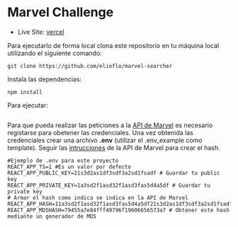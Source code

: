 # Marvel Challenge

- Live Site: [vercel](https://marvel-searcher-two.vercel.app/)

Para ejecutarlo de forma local clona este repositorio en tu máquina local utilizando el siguiente comando:

```
git clone https://github.com/elioflo/marvel-searcher
```

Instala las dependencias:

```
npm install
```

Para ejecutar:

```npm start

```

Para que pueda realizar las peticiones a la [API de Marvel](https://developer.marvel.com/) es necesario registarse para obetener las credenciales. Una vez obtenida las credenciales crear una archivo **.env** (utilizar el .env_example como template). Seguir las [intrucciones](https://developer.marvel.com/documentation/authorization) de la API de Marvel para crear el hash.

```
#Ejemplo de .env para este proyecto
REACT_APP_TS=1 #Es un valor por defecto 
REACT_APP_PUBLIC_KEY=21s3d2as1df3sdf3a2sd1fsadf # Guardar tu public key
REACT_APP_PRIVATE_KEY=1a3sd2f1asd32f1asd3fas5d4a5df # Guardar tu private key
# Armar el hash como indica se indica en la API de Marvel
REACT_APP_HASH=11a3sd2f1asd32f1asd3fas5d4a5df21s3d2as1df3sdf3a2sd1fsadf 
REACT_APP_MD5HASH=79455a7e84fff49796f19606656573a7 # Obtener este hash mediante un generador de MD5
```
